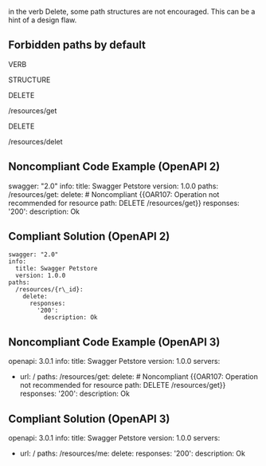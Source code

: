 in the verb Delete, some path structures are not encouraged. This can be a hint of a design flaw.

Forbidden paths by default
--------------------------

VERB

STRUCTURE

DELETE

/resources/get

DELETE

/resources/delet

Noncompliant Code Example (OpenAPI 2)
-------------------------------------

swagger: "2.0"
info:
  title: Swagger Petstore
  version: 1.0.0
paths:
  /resources/get:
    delete: \# Noncompliant {{OAR107: Operation not recommended for resource path: DELETE /resources/get}}
      responses:
        '200':
          description: Ok

Compliant Solution (OpenAPI 2)
------------------------------

    swagger: "2.0"
    info:
      title: Swagger Petstore
      version: 1.0.0
    paths:
      /resources/{r\_id}:
        delete: 
          responses:
            '200':
              description: Ok

Noncompliant Code Example (OpenAPI 3)
-------------------------------------

openapi: 3.0.1
info:
  title: Swagger Petstore
  version: 1.0.0
servers:
- url: /
paths:
  /resources/get:
    delete: \# Noncompliant {{OAR107: Operation not recommended for resource path: DELETE /resources/get}}
      responses:
        '200':
          description: Ok

Compliant Solution (OpenAPI 3)
------------------------------

openapi: 3.0.1
info:
  title: Swagger Petstore
  version: 1.0.0
servers:
- url: /
paths:
  /resources/me: 
    delete: 
      responses:
        '200':
          description: Ok